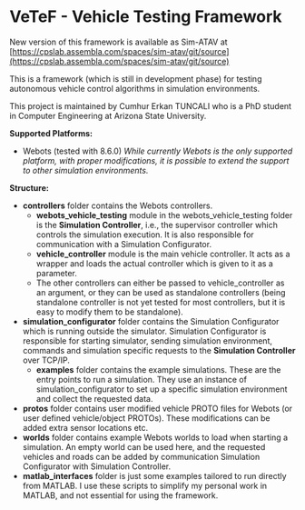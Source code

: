 # VeTeF - Vehicle Testing Framework

New version of this framework is available as Sim-ATAV at [https://cpslab.assembla.com/spaces/sim-atav/git/source](https://cpslab.assembla.com/spaces/sim-atav/git/source)

This is a framework (which is still in development phase) for testing autonomous vehicle control algorithms in simulation environments.

This project is maintained by Cumhur Erkan TUNCALI who is a PhD student in Computer Engineering at Arizona State University.

**Supported Platforms:**
* Webots (tested with 8.6.0) 
_While currently Webots is the only supported platform, with proper modifications, it is possible to extend the support to other simulation environments._

**Structure:**
* **controllers** folder contains the Webots controllers.
    * **webots_vehicle_testing** module in the webots_vehicle_testing folder is the **Simulation Controller**, i.e., the supervisor controller which controls the simulation execution. It is also responsible for communication with a Simulation Configurator.
    * **vehicle_controller** module is the main vehicle controller. It acts as a wrapper and loads the actual controller which is given to it as a parameter.
    * The other controllers can either be passed to vehicle_controller as an argument, or they can be used as standalone controllers (being standalone controller is not yet tested for most controllers, but it is easy to modify them to be standalone).
* **simulation_configurator** folder contains the Simulation Configurator which is running outside the simulator. Simulation Configurator is responsible for starting simulator, sending simulation environment, commands and simulation specific requests to the **Simulation Controller** over TCP/IP.
    * **examples** folder contains the example simulations. These are the entry points to run a simulation. They use an instance of simulation_configurator to set up a specific simulation environment and collect the requested data. 
* **protos** folder contains user modified vehicle PROTO files for Webots (or user defined vehicle/object PROTOs). These modifications can be added extra sensor locations etc.
* **worlds** folder contains example Webots worlds to load when starting a simulation. An empty world can be used here, and the requested vehicles and roads can be added by communication Simulation Configurator with Simulation Controller.
* **matlab_interfaces** folder is just some examples tailored to run directly from MATLAB. I use these scripts to simplify my personal work in MATLAB, and not essential for using the framework.
